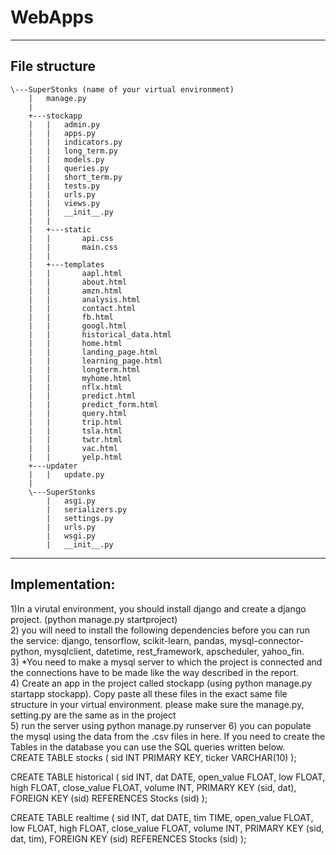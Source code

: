 # WebApps
------------------------------
## File structure
```
\---SuperStonks (name of your virtual environment)
    |   manage.py
    |   
    +---stockapp
    |   |   admin.py
    |   |   apps.py
    |   |   indicators.py
    |   |   long_term.py
    |   |   models.py
    |   |   queries.py
    |   |   short_term.py
    |   |   tests.py
    |   |   urls.py
    |   |   views.py
    |   |   __init__.py
    |   |   
    |   +---static
    |   |       api.css
    |   |       main.css
    |   |          
    |   +---templates
    |   |       aapl.html
    |   |       about.html
    |   |       amzn.html
    |   |       analysis.html
    |   |       contact.html
    |   |       fb.html
    |   |       googl.html
    |   |       historical_data.html
    |   |       home.html
    |   |       landing_page.html
    |   |       learning_page.html
    |   |       longterm.html
    |   |       myhome.html
    |   |       nflx.html
    |   |       predict.html
    |   |       predict_form.html
    |   |       query.html
    |   |       trip.html
    |   |       tsla.html
    |   |       twtr.html
    |   |       vac.html
    |   |       yelp.html
    +---updater
    |   |   update.py            
    |           
    \---SuperStonks
        |   asgi.py
        |   serializers.py
        |   settings.py
        |   urls.py
        |   wsgi.py
        |   __init__.py
```
-------------------------------
## Implementation:
1)In a virutal environment, you should install django and create a django project. (python manage.py startproject) <br />
2) you will need to install the following dependencies before you can run the service: django, tensorflow, scikit-learn, pandas, mysql-connector-python,
mysqlclient, datetime, rest_framework, apscheduler, yahoo_fin.<br />
3) *You need to make a mysql server to which the project is connected and the connections have to be made like the way described in the report.<br />
4) Create an app in the project called stockapp (using python manage.py startapp stockapp). Copy paste all these files in the exact same file structure in your virtual environment. please make sure the manage.py, setting.py are the same as in the project<br />
5) run the server using python manage.py runserver
6) you can populate the mysql using the data from the .csv files in here. If you need to create the Tables in the database you can use the SQL queries written below.<br />
CREATE TABLE stocks (
sid INT PRIMARY KEY,
ticker VARCHAR(10)
); <br />

CREATE TABLE historical (
sid INT,
dat DATE,
open_value FLOAT,
low FLOAT,
high FLOAT,
close_value FLOAT,
volume INT,
PRIMARY KEY (sid, dat),
FOREIGN KEY (sid) REFERENCES Stocks (sid)
);<br />

CREATE TABLE realtime (
sid INT,
dat DATE,
tim TIME,
open_value FLOAT,
low FLOAT,
high FLOAT,
close_value FLOAT,
volume INT,
PRIMARY KEY (sid, dat, tim),
FOREIGN KEY (sid) REFERENCES Stocks (sid)
);
